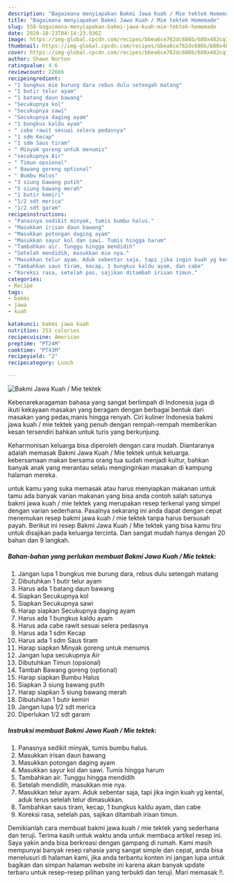 ```yaml
---
description: "Bagaimana menyiapakan Bakmi Jawa Kuah / Mie tektek Homemade"
title: "Bagaimana menyiapakan Bakmi Jawa Kuah / Mie tektek Homemade"
slug: 558-bagaimana-menyiapakan-bakmi-jawa-kuah-mie-tektek-homemade
date: 2020-10-23T04:14:23.936Z
image: https://img-global.cpcdn.com/recipes/bbea6ce762dc686b/680x482cq70/bakmi-jawa-kuah-mie-tektek-foto-resep-utama.jpg
thumbnail: https://img-global.cpcdn.com/recipes/bbea6ce762dc686b/680x482cq70/bakmi-jawa-kuah-mie-tektek-foto-resep-utama.jpg
cover: https://img-global.cpcdn.com/recipes/bbea6ce762dc686b/680x482cq70/bakmi-jawa-kuah-mie-tektek-foto-resep-utama.jpg
author: Shawn Norton
ratingvalue: 4.6
reviewcount: 22666
recipeingredient:
- "1 bungkus mie burung dara rebus dulu setengah matang"
- "1 butir telur ayam"
- "1 batang daun bawang"
- "Secukupnya kol"
- "Secukupnya sawi"
- "Secukupnya daging ayam"
- "1 bungkus kaldu ayam"
- " cabe rawit sesuai selera pedasnya"
- "1 sdm Kecap"
- "1 sdm Saus tiram"
- " Minyak goreng untuk menumis"
- "secukupnya Air"
- " Timun opsional"
- " Bawang goreng optional"
- " Bumbu Halus"
- "3 siung bawang putih"
- "5 siung bawang merah"
- "1 butir kemiri"
- "1/2 sdt merica"
- "1/2 sdt garam"
recipeinstructions:
- "Panasnya sedikit minyak, tumis bumbu halus."
- "Masukkan irisan daun bawang"
- "Masukkan potongan daging ayam"
- "Masukkan sayur kol dan sawi. Tumis hingga harum"
- "Tambahkan air. Tunggu hingga mendidih"
- "Setelah mendidih, masukkan mie nya."
- "Masukkan telur ayam. Aduk sebentar saja, tapi jika ingin kuah yg kental, aduk terus setelah telur dimasukkan."
- "Tambahkan saus tiram, kecap, 1 bungkus kaldu ayam, dan cabe"
- "Koreksi rasa, setelah pas, sajikan ditambah irisan timun."
categories:
- Recipe
tags:
- bakmi
- jawa
- kuah

katakunci: bakmi jawa kuah 
nutrition: 253 calories
recipecuisine: American
preptime: "PT24M"
cooktime: "PT43M"
recipeyield: "2"
recipecategory: Lunch

---
```



![Bakmi Jawa Kuah / Mie tektek](https://img-global.cpcdn.com/recipes/bbea6ce762dc686b/680x482cq70/bakmi-jawa-kuah-mie-tektek-foto-resep-utama.jpg)

Kebenarekaragaman bahasa yang sangat berlimpah di Indonesia juga di ikuti kekayaan masakan yang beragam dengan berbagai bentuk dari masakan yang pedas,manis hingga renyah. Ciri kuliner Indonesia bakmi jawa kuah / mie tektek yang penuh dengan rempah-rempah memberikan kesan tersendiri bahkan untuk turis yang berkunjung.




Keharmonisan keluarga bisa diperoleh dengan cara mudah. Diantaranya adalah memasak Bakmi Jawa Kuah / Mie tektek untuk keluarga. kebersamaan makan bersama orang tua sudah menjadi kultur, bahkan banyak anak yang merantau selalu menginginkan masakan di kampung halaman mereka.

untuk kamu yang suka memasak atau harus menyiapkan makanan untuk tamu ada banyak varian makanan yang bisa anda contoh salah satunya bakmi jawa kuah / mie tektek yang merupakan resep terkenal yang simpel dengan varian sederhana. Pasalnya sekarang ini anda dapat dengan cepat menemukan resep bakmi jawa kuah / mie tektek tanpa harus bersusah payah.
Berikut ini resep Bakmi Jawa Kuah / Mie tektek yang bisa kamu tiru untuk disajikan pada keluarga tercinta. Dan sangat mudah hanya dengan 20 bahan dan 9 langkah.


<!--inarticleads1-->

##### Bahan-bahan yang perlukan membuat Bakmi Jawa Kuah / Mie tektek:

1. Jangan lupa 1 bungkus mie burung dara, rebus dulu setengah matang
1. Dibutuhkan 1 butir telur ayam
1. Harus ada 1 batang daun bawang
1. Siapkan Secukupnya kol
1. Siapkan Secukupnya sawi
1. Harap siapkan Secukupnya daging ayam
1. Harus ada 1 bungkus kaldu ayam
1. Harus ada  cabe rawit sesuai selera pedasnya
1. Harus ada 1 sdm Kecap
1. Harus ada 1 sdm Saus tiram
1. Harap siapkan  Minyak goreng untuk menumis
1. Jangan lupa secukupnya Air
1. Dibutuhkan  Timun (opsional)
1. Tambah  Bawang goreng (optional)
1. Harap siapkan  Bumbu Halus
1. Siapkan 3 siung bawang putih
1. Harap siapkan 5 siung bawang merah
1. Dibutuhkan 1 butir kemiri
1. Jangan lupa 1/2 sdt merica
1. Diperlukan 1/2 sdt garam




<!--inarticleads2-->

##### Instruksi membuat  Bakmi Jawa Kuah / Mie tektek:

1. Panasnya sedikit minyak, tumis bumbu halus.
1. Masukkan irisan daun bawang
1. Masukkan potongan daging ayam
1. Masukkan sayur kol dan sawi. Tumis hingga harum
1. Tambahkan air. Tunggu hingga mendidih
1. Setelah mendidih, masukkan mie nya.
1. Masukkan telur ayam. Aduk sebentar saja, tapi jika ingin kuah yg kental, aduk terus setelah telur dimasukkan.
1. Tambahkan saus tiram, kecap, 1 bungkus kaldu ayam, dan cabe
1. Koreksi rasa, setelah pas, sajikan ditambah irisan timun.




Demikianlah cara membuat bakmi jawa kuah / mie tektek yang sederhana dan teruji. Terima kasih untuk waktu anda untuk membaca artikel resep ini. Saya yakin anda bisa berkreasi dengan gampang di rumah. Kami masih mempunyai banyak resep rahasia yang sangat simple dan cepat, anda bisa menelusuri di halaman kami, jika anda terbantu konten ini jangan lupa untuk bagikan dan simpan halaman website ini karena akan banyak update terbaru untuk resep-resep pilihan yang terbukti dan teruji. Mari memasak !!. 
